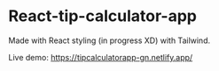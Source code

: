 # React-tip-calculator-app

Made with React styling (in progress XD) with Tailwind.

Live demo: https://tipcalculatorapp-gn.netlify.app/
